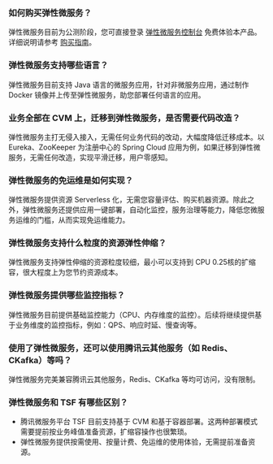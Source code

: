 ### 如何购买弹性微服务？
弹性微服务目前为公测阶段，您可直接登录 [弹性微服务控制台](https://console.cloud.tencent.com/tem) 免费体验本产品。详细说明请参考 [购买指南](https://cloud.tencent.com/document/product/1371/52885)。


### 弹性微服务支持哪些语言？
弹性微服务目前支持 Java 语言的微服务应用，针对非微服务应用，通过制作 Docker 镜像并上传至弹性微服务，助您部署任何语言的应用。


### 业务全部在 CVM 上，迁移到弹性微服务，是否需要代码改造？
弹性微服务主打无侵入接入，无需任何业务代码的改动，大幅度降低迁移成本。以 Eureka、ZooKeeper 为注册中心的 Spring Cloud 应用为例，如果迁移到弹性微服务，无需任何改造，实现平滑迁移，用户零感知。


### 弹性微服务的免运维是如何实现？
弹性微服务提供资源 Serverless 化，无需您容量评估、购买机器资源。除此之外，弹性微服务还提供应用一键部署，自动化监控，服务治理等能力，降低您微服务运维的门槛，从而实现免运维能力。


### 弹性微服务支持什么粒度的资源弹性伸缩？
弹性微服务支持弹性伸缩的资源粒度较细，最小可以支持到 CPU 0.25核的扩缩容，很大程度上为您节约资源成本。


### 弹性微服务提供哪些监控指标？
弹性微服务目前提供基础监控能力（CPU、内存维度的监控）。后续将继续提供基于业务维度的监控指标，例如：QPS、响应时延、慢查询等。

### 使用了弹性微服务，还可以使用腾讯云其他服务（如 Redis、CKafka）等吗？
弹性微服务完美兼容腾讯云其他服务，Redis、CKafka 等均可访问，没有限制。


### 弹性微服务和 TSF 有哪些区别？
- 腾讯微服务平台 TSF 目前支持基于 CVM 和基于容器部署。这两种部署模式需要提前按业务峰值准备资源，扩缩容操作也很繁琐。
- 弹性微服务提供按需使用、按量计费、免运维的使用体验，无需提前准备资源。
